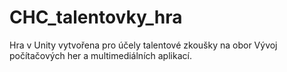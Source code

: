 # CHC_talentovky_hra
Hra v Unity vytvořena pro účely talentové zkoušky na obor Vývoj počítačových her a multimediálních aplikací.
